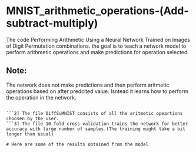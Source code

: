 # MNIST_arithmetic_operations-(Add-subtract-multiply)

The code Performing Arithmetic Using a Neural Network Trained on Images of Digit Permutation combinations.
the goal is to teach a network model to perform arithmetic operations and make predictions for operation selected.

## Note:
The network does not make predictions and then perform aritmetic operations based on after predcited value. Isntead it learns how to perform the operation in the network.

```1] The file SumMNIST consists of only addition

```2] The file DiffSuMNIST consists of all the aritmetic opeartions choosen by the user.
```3] The file 10 fold cross validation trains the network for better accuracy with large number of samples.(The training might take a bit longer than usual)

# Here are some of the results obtained from the model

